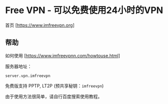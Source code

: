 # Free VPN - 可以免费使用24小时的VPN

首页 [https://www.imfreevpn.org]

## 帮助

如何使用 [https://www.imfreevpnn.com/howtouse.html]

服务器地址：
    
    server.vpn.imfreevpn

免费版支持 PPTP, LT2P (预共享秘钥：`imfreevpn`)

由于使用方法很简单，请自行百度搜索使用教程。